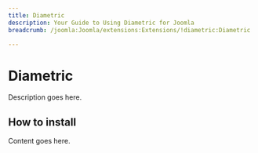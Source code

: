 ```yaml
---
title: Diametric
description: Your Guide to Using Diametric for Joomla
breadcrumb: /joomla:Joomla/extensions:Extensions/!diametric:Diametric

---
```


Diametric
======
Description goes here.


How to install
--------------
Content goes here.